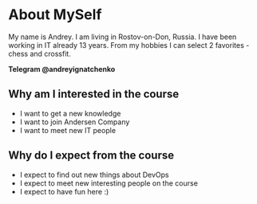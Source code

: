 # About MySelf #
My name is Andrey. I am living in Rostov-on-Don, Russia. I have been working in IT already 13 years. From my hobbies I can select 2 favorites - chess and crossfit.  

**Telegram @andreyignatchenko**

## Why am I interested in the course ##
- I want to get a new knowledge
- I want to join Andersen Company
- I want to meet new IT people

## Why do I expect from the course ##
- I expect to find out new things about DevOps
- I expect to meet new interesting people on the course
- I expect to have fun here :)

